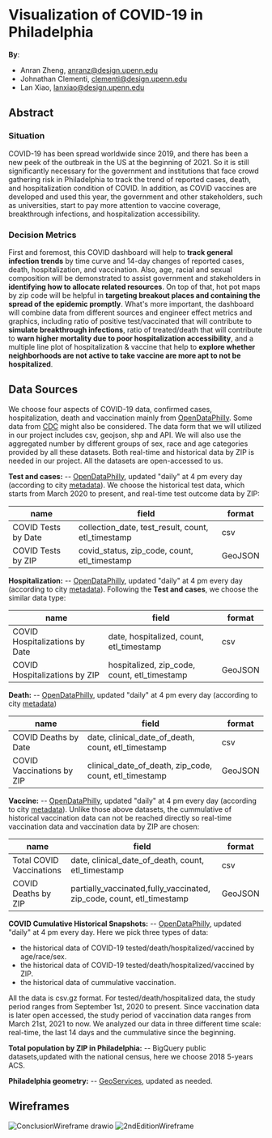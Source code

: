 # Visualization of COVID-19 in Philadelphia

**By**:
* Anran Zheng, anranz@design.upenn.edu
* Johnathan Clementi, clementi@design.upenn.edu
* Lan Xiao, lanxiao@design.upenn.edu

## Abstract
### Situation

COVID-19 has been spread worldwide since 2019, and there has been a new peek of the outbreak in the US at the beginning of 2021. So it is still significantly necessary for the government and institutions that face crowd gathering risk in Philadelphia to track the trend of reported cases, death, and hospitalization condition of COVID. In addition, as COVID vaccines are developed and used this year, the government and other stakeholders, such as universities, start to pay more attention to vaccine coverage, breakthrough infections, and hospitalization accessibility.

### Decision Metrics

First and foremost, this COVID dashboard will help to **track general infection trends** by time curve and 14-day changes of reported cases, death, hospitalization, and vaccination. Also, age, racial and sexual composition will be demonstrated to assist government and stakeholders in **identifying how to allocate related resources**. On top of that, hot pot maps by zip code will be helpful in **targeting breakout places and containing the spread of the epidemic promptly**. What's more important, the dashboard will combine data from different sources and engineer effect metrics and graphics, including ratio of positive test/vaccinated that will contribute to **simulate breakthrough infections**, ratio of treated/death that will contribute to **warn higher mortality due to poor hospitalization accessibility**, and a multiple line plot of hospitalization & vaccine that help to **explore whether neighborhoods are not active to take vaccine are more apt to not be hospitalized**.

## Data Sources
We choose four aspects of COVID-19 data, confirmed cases, hospitalization, death and vaccination mainly from [OpenDataPhilly](https://www.opendataphilly.org/dataset/covid-cases). Some data from [CDC](https://data.cdc.gov/browse) might also be considered. The data form that we will utilized in our project includes csv, geojson, shp and API.  We will also use the aggregated number by different groups of sex, race and age categories provided by all these datasets. Both real-time and historical data by ZIP is needed in our project. All the datasets are open-accessed to us. 

**Test and cases:** -- [OpenDataPhilly](https://www.opendataphilly.org/dataset/covid-cases), updated "daily" at 4 pm every day (according to city [metadata](https://metadata.phila.gov/#home/datasetdetails/5ea725f6890f920015c17af8/representationdetails/5ea73b68890f920015c190d3/)). We choose the historical test data, which starts from March 2020 to present, and real-time test outcome data by ZIP:

  name  | field  | format
  ------------- | ------------- | -------------
 COVID Tests by Date   | collection_date, test_result, count, etl_timestamp  | csv
COVID Tests by ZIP    | covid_status, zip_code, count, etl_timestamp  | GeoJSON

**Hospitalization:** -- [OpenDataPhilly](https://www.opendataphilly.org/dataset/covid-hospitalizations), updated "daily" at 4 pm every day (according to city [metadata](https://metadata.phila.gov/#home/datasetdetails/5efb5dc2bec0b10015172d9b/representationdetails/5efb6f4a2f3c4c00199b0c84/)). Following the **Test and cases**, we choose the similar data type:  

  name  | field  | format
  ------------- | ------------- | -------------
COVID Hospitalizations by Date   | date, hospitalized, count, etl_timestamp  | csv
COVID Hospitalizations by ZIP    | hospitalized, zip_code, count, etl_timestamp | GeoJSON

**Death:** -- [OpenDataPhilly](https://www.opendataphilly.org/dataset/covid-deaths), updated "daily" at 4 pm every day (according to city [metadata](https://metadata.phila.gov/#home/datasetdetails/5efb5dc2bec0b10015172d9b/representationdetails/5efb6f4a2f3c4c00199b0c84/))

  name  | field  | format
  ------------- | ------------- | -------------
COVID Deaths by Date   | date, clinical_date_of_death, count, etl_timestamp  | csv
COVID Vaccinations by ZIP    | clinical_date_of_death, zip_code, count, etl_timestamp | GeoJSON

**Vaccine:** -- [OpenDataPhilly](https://www.opendataphilly.org/dataset/covid-vaccinations), updated "daily" at 4 pm every day (according to city [metadata](https://metadata.phila.gov/#home/datasetdetails/601abeb9f910a2001ce794e2/representationdetails/60b93022a59bf60021d2a63a/)). Unlike those above datasets, the cummulative of historical vaccination data can not be reached directly so real-time vaccination data and vaccination data by ZIP are chosen:

  name  | field  | format
  ------------- | ------------- | -------------
Total COVID Vaccinations   | date, clinical_date_of_death, count, etl_timestamp  | csv
COVID Deaths by ZIP    | partially_vaccinated,fully_vaccinated, zip_code, count, etl_timestamp | GeoJSON

**COVID Cumulative Historical Snapshots:** -- [OpenDataPhilly](https://www.opendataphilly.org/dataset/covid-cumulative-historical-data), updated "daily" at 4 pm every day. Here we pick three types of data:

  - the historical data of COVID-19 tested/death/hospitalized/vaccined by age/race/sex.
  - the historical data of COVID-19 tested/death/hospitalized/vaccined by ZIP.
  - the historical data of cummulative vaccination. 

All the data is csv.gz format. For tested/death/hospitalized data, the study period ranges from September 1st, 2020 to present. Since vaccination data is later open accessed, the study period of vaccination data ranges from March 21st, 2021 to now. We analyzed our data in three different time scale: real-time, the last 14 days and the cummulative since the beginning.

**Total population by ZIP in Philadelphia:** -- BigQuery public datasets,updated with the national census, here we choose 2018 5-years ACS.

**Philadelphia geometry:** -- [GeoServices](https://github.com/PhiladelphiaController/esri2gpd), updated as needed.


## Wireframes
![ConclusionWireframe drawio](https://user-images.githubusercontent.com/90301308/141871347-633dbcb8-497b-4296-ba3a-3cbb24032286.png)
![2ndEditionWireframe](https://user-images.githubusercontent.com/90301308/141871358-9990990e-aec4-426a-96a1-1d8278c869dc.png)



